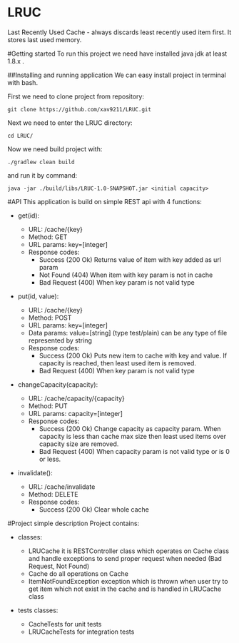 # LRUC
Last Recently Used Cache - always discards least recently used item first.
It stores last used memory.

#Getting started
To run this project we need have installed java jdk at least 1.8.x .

##Installing and running application
We can easy install project in terminal with bash.

First we need to clone project from repository:

````
git clone https://github.com/xav9211/LRUC.git
````
Next we need to enter the LRUC directory:

````
cd LRUC/
````
Now we need build project with:

````
./gradlew clean build
````
and run it by command:

````
java -jar ./build/libs/LRUC-1.0-SNAPSHOT.jar <initial capacity>
````

#API
This application is build on simple REST api with 4 functions:

- get(id):
    - URL: /cache/{key}
    - Method: GET
    - URL params: key=[integer]
    - Response codes:
        - Success (200 Ok) Returns value of item with key added as url param
        - Not Found (404) When item with key param is not in cache
        - Bad Request (400) When key param is not valid type
        
- put(id, value):
    - URL: /cache/{key}
    - Method: POST
    - URL params: key=[integer]
    - Data params: value=[string] (type test/plain) can be any type of file represented by string
    - Response codes:
        - Success (200 Ok) Puts new item to cache with key and value.
            If capacity is reached, then least used item is removed.
        - Bad Request (400) When key param is not valid type

- changeCapacity(capacity):
    - URL: /cache/capacity/{capacity}
    - Method: PUT
    - URL params: capacity=[integer]
    - Response codes:
        - Success (200 Ok) Change capacity as capacity param.
            When capacity is less than cache max size then 
            least used items over capacity size are removed.
        - Bad Request (400) When capacity param is not valid type or is 0 or less.

- invalidate():
    - URL: /cache/invalidate
    - Method: DELETE
    - Response codes:
        - Success (200 Ok) Clear whole cache


#Project simple description
Project contains:

- classes:
    - LRUCache it is RESTController class which operates on Cache class
        and handle exceptions to send proper request when needed (Bad Request, Not Found)
    - Cache do all operations on Cache
    - ItemNotFoundException exception which is thrown when user try to get item
        which not exist in the cache and is handled in LRUCache class

- tests classes:
    - CacheTests for unit tests
    - LRUCacheTests for integration tests 